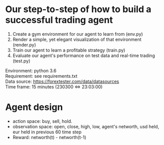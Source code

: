 # Our step-to-step of how to build a successful trading agent  
1. Create a gym environment for our agent to learn from (env.py)  
2. Render a simple, yet elegant visualization of that environment (render.py)  
3. Train our agent to learn a profitable strategy (train.py)  
4. Evaluate our agent's performance on test data and real-time trading (test.py)  

Environment: python 3.6  
Requirement: see requirements.txt  
Data source: https://forextester.com/data/datasources  
Time frame: 15 minutes (230300 <=> 23:03:00)
  
# Agent design  
- action space: buy, sell, hold.  
- observation space: open, close, high, low, agent's networth, usd held, eur held  in previous 60 time step  
- Reward: networth(t) - networth(t-1)
